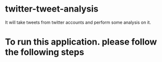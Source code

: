 # twitter-tweet-analysis
It will take tweets from twitter accounts and perform some analysis on it.

# To run this application. please follow the following steps

